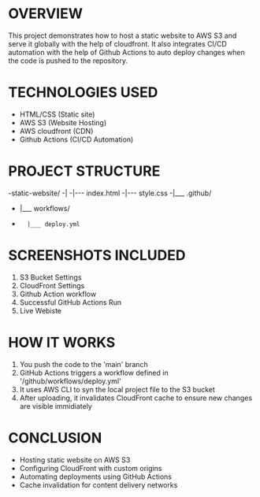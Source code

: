 # OVERVIEW
This project demonstrates how to host a static website to AWS S3 and serve it globally with the help of cloudfront. It also integrates CI/CD automation with the help of Github Actions to auto deploy changes when the code is pushed to the repository.

# TECHNOLOGIES USED
- HTML/CSS (Static site)
- AWS S3 (Website Hosting)
- AWS cloudfront (CDN)
- Github Actions (CI/CD Automation)

# PROJECT STRUCTURE

-static-website/
-|
-|--- index.html
-|--- style.css
-|___ .github/
-   |___ workflows/
-       |___ deploy.yml

# SCREENSHOTS INCLUDED
1) S3 Bucket Settings
2) CloudFront Settings
3) Github Action workflow
4) Successful GitHub Actions Run
5) Live Webiste

# HOW IT WORKS
1) You push the code to the 'main' branch
2) GitHub Actions triggers a workflow defined in '/github/workflows/deploy.yml'
3) It uses AWS CLI to syn the local project file to the S3 bucket
4) After uploading, it invalidates CloudFront cache to ensure new changes are visible immidiately

# CONCLUSION
- Hosting static website on AWS S3
- Configuring CloudFront with custom origins
- Automating deployments using GitHub Actions
- Cache invalidation for content delivery networks
